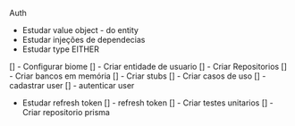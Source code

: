 
Auth
- Estudar value object - do entity
- Estudar injeções de dependecias
- Estudar type EITHER

[] - Configurar biome
[] - Criar entidade de usuario
[] - Criar Repositorios
[] - Criar bancos em memória
[] - Criar stubs
[] - Criar casos de uso
   [] - cadastrar user
   [] - autenticar user
   - Estudar refresh token
   [] - refresh token
[] - Criar testes unitarios
[] - Criar repositorio prisma
